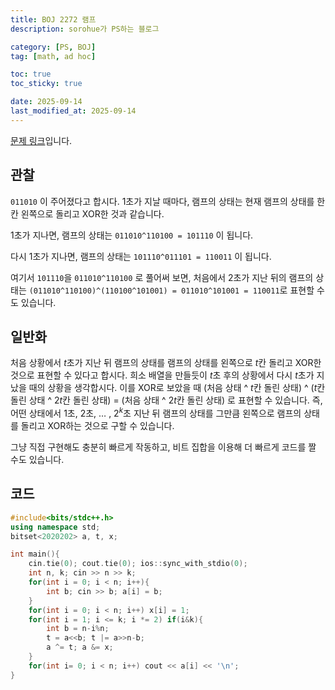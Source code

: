 ```yaml
---
title: BOJ 2272 램프
description: sorohue가 PS하는 블로그

category: [PS, BOJ]
tag: [math, ad hoc]

toc: true
toc_sticky: true

date: 2025-09-14
last_modified_at: 2025-09-14
---
```


[문제 링크](http://boj.kr/2272)입니다.

## 관찰

`011010` 이 주어졌다고 합시다. 1초가 지날 때마다, 램프의 상태는 현재 램프의 상태를 한 칸 왼쪽으로 돌리고 XOR한 것과 같습니다.

1초가 지나면, 램프의 상태는 `011010^110100 = 101110` 이 됩니다.

다시 1초가 지나면, 램프의 상태는 `101110^011101 = 110011` 이 됩니다.

여기서 `101110`을 `011010^110100` 로 풀어써 보면, 처음에서 2초가 지난 뒤의 램프의 상태는 `(011010^110100)^(110100^101001) = 011010^101001 = 110011`로 표현할 수도 있습니다.

## 일반화

처음 상황에서 $t$초가 지난 뒤 램프의 상태를 램프의 상태를 왼쪽으로 $t$칸 돌리고 XOR한 것으로 표현할 수 있다고 합시다. 희소 배열을 만들듯이 $t$초 후의 상황에서 다시 $t$초가 지났을 때의 상황을 생각합시다. 이를 XOR로 보았을 때 (처음 상태 ^ $t$칸 돌린 상태) ^ ($t$칸 돌린 상태 ^ $2t$칸 돌린 상태) = (처음 상태 ^ $2t$칸 돌린 상태) 로 표현할 수 있습니다. 즉, 어떤 상태에서 1초, 2초, … , $2^k$초 지난 뒤 램프의 상태를 그만큼 왼쪽으로 램프의 상태를 돌리고 XOR하는 것으로 구할 수 있습니다.

그냥 직접 구현해도 충분히 빠르게 작동하고, 비트 집합을 이용해 더 빠르게 코드를 짤 수도 있습니다.

## 코드

```cpp
#include<bits/stdc++.h>
using namespace std;
bitset<2020202> a, t, x;

int main(){
	cin.tie(0); cout.tie(0); ios::sync_with_stdio(0);
	int n, k; cin >> n >> k;
	for(int i = 0; i < n; i++){
		int b; cin >> b; a[i] = b;
	}
    for(int i = 0; i < n; i++) x[i] = 1;
	for(int i = 1; i <= k; i *= 2) if(i&k){
        int b = n-i%n;
        t = a<<b; t |= a>>n-b;
		a ^= t; a &= x;
	}
	for(int i= 0; i < n; i++) cout << a[i] << '\n';
}
```